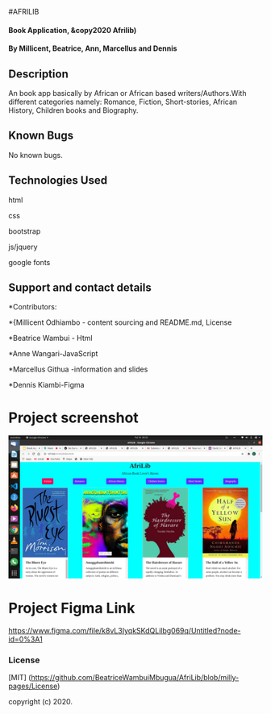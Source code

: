 #AFRILIB
#### Book Application, &copy2020 Afrilib)
#### By **Millicent, Beatrice, Ann, Marcellus and Dennis**
## Description
An book app basically by African or African based writers/Authors.With different categories namely:
Romance, Fiction, Short-stories, African History, Children books and Biography. 
## Known Bugs
No known bugs.
## Technologies Used
html

css

bootstrap 

js/jquery  

google fonts

## Support and contact details

*Contributors:

*{Millicent Odhiambo - content sourcing and README.md, License

*Beatrice Wambui - Html

*Anne Wangari-JavaScript

*Marcellus Githua -information and slides 

*Dennis Kiambi-Figma 

# Project screenshot
![alt Afri-lib](images/screenshot.png)
# Project Figma Link
https://www.figma.com/file/k8vL3IyqkSKdQLilbg069q/Untitled?node-id=0%3A1
### License
[MIT] (https://github.com/BeatriceWambuiMbugua/AfriLib/blob/milly-pages/License) 

copyright (c) 2020.
